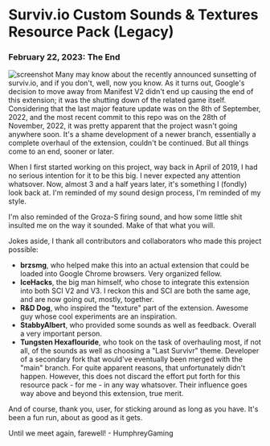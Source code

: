 # Surviv.io Custom Sounds & Textures Resource Pack (Legacy)

### February 22, 2023: The End
![screenshot](https://i.imgur.com/gd4PrDh.png)
Many may know about the recently announced sunsetting of surviv.io, and if you don't, well, now you know. As it turns out, Google's decision to move away from Manifest V2 didn't end up causing the end of this extension; it was the shutting down of the related game itself. Considering that the last major feature update was on the 8th of September, 2022, and the most recent commit to this repo was on the 28th of November, 2022, it was pretty apparent that the project wasn't going anywhere soon. It's a shame development of a newer branch, essentially a complete overhaul of the extension, couldn't be continued. But all things come to an end, sooner or later. 

When I first started working on this project, way back in April of 2019, I had no serious intention for it to be this big. I never expected any attention whatsover. Now, almost 3 and a half years later, it's something I (fondly) look back at. I'm reminded of my sound design process, I'm reminded of my style. 

I'm also reminded of the Groza-S firing sound, and how some little shit insulted me on the way it sounded. Make of that what you will.

Jokes aside, I thank all contributors and collaborators who made this project possible:
- **brzsmg**, who helped make this into an actual extension that could be loaded into Google Chrome browsers. Very organized fellow.
- **IceHacks**, the big man himself, who chose to integrate this extension into both SCI V2 and V3. I reckon this and SCI are both the same age, and are now going out, mostly, together.
- **R&D Dog**, who inspired the "texture" part of the extension. Awesome guy whose cool experiments are an inspiration.
- **StabbyAlbert**, who provided some sounds as well as feedback. Overall a very important person.
- **Tungsten Hexaflouride**, who took on the task of overhauling most, if not all, of the sounds as well as choosing a "Last Survivr" theme. Developer of a secondary fork that would've eventually been merged with the "main" branch. For quite apparent reasons, that unfortunately didn't happen. However, this does not discard the effort put forth for this resource pack - for me - in any way whatsover. Their influence goes way above and beyond this extension, true merit.

And of course, thank you, user, for sticking around as long as you have. It's been a fun run, about as good as it gets. 

Until we meet again, farewell! - HumphreyGaming
